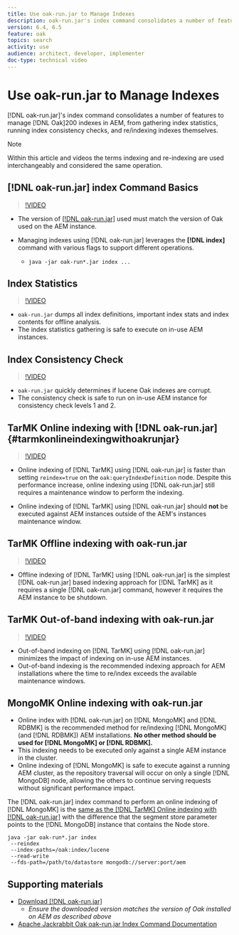 ```yaml
---
title: Use oak-run.jar to Manage Indexes
description: oak-run.jar's index command consolidates a number of features to manage Oak indexes in AEM, from gathering index statistics, running index consistency checks, and re/indexing indexes themselves.
version: 6.4, 6.5
feature: oak
topics: search
activity: use
audience: architect, developer, implementer
doc-type: technical video
---
```


# Use oak-run.jar to Manage Indexes

[!DNL oak-run.jar]'s index command consolidates a number of features to manage [!DNL Oak]200 indexes in AEM, from gathering index statistics, running index consistency checks, and re/indexing indexes themselves.

>[!NOTE]
>
>Within this article and videos the terms indexing and re-indexing are used interchangeably and considered the same operation.

## [!DNL oak-run.jar] index Command Basics

>[!VIDEO](https://video.tv.adobe.com/v/21475/?quality=9&learn=on)

* The version of [[!DNL oak-run.jar]](https://repository.apache.org/service/local/artifact/maven/redirect?r=releases&g=org.apache.jackrabbit&a=oak-run&v=1.8.0) used must match the version of Oak used on the AEM instance.
* Managing indexes using [!DNL oak-run.jar] leverages the **[!DNL index]** command with various flags to support different operations.

    * `java -jar oak-run*.jar index ...`

## Index Statistics

>[!VIDEO](https://video.tv.adobe.com/v/21477/?quality=12&learn=on)

* `oak-run.jar` dumps all index definitions, important index stats and index contents for offline analysis.
* The index statistics gathering is safe to execute on in-use AEM instances.

## Index Consistency Check

>[!VIDEO](https://video.tv.adobe.com/v/21476/?quality=12&learn=on)

* `oak-run.jar` quickly determines if lucene Oak indexes are corrupt.
* The consistency check is safe to run on in-use AEM instance for consistency check levels 1 and 2.

## TarMK Online indexing with [!DNL oak-run.jar] {#tarmkonlineindexingwithoakrunjar}

>[!VIDEO](https://video.tv.adobe.com/v/21479/?quality=12&learn=on)

* Online indexing of [!DNL TarMK] using [!DNL oak-run.jar] is faster than setting `reindex=true` on the `oak:queryIndexDefinition` node. Despite this performance increase, online indexing using [!DNL oak-run.jar] still requires a maintenance window to perform the indexing.

* Online indexing of [!DNL TarMK] using [!DNL oak-run.jar] should **not** be executed against AEM instances outside of the AEM's instances maintenance window.

## TarMK Offline indexing with oak-run.jar

>[!VIDEO](https://video.tv.adobe.com/v/21478/?quality=12&learn=on)

* Offline indexing of [!DNL TarMK] using [!DNL oak-run.jar] is the simplest [!DNL oak-run.jar] based indexing approach for [!DNL TarMK] as it requires a single [!DNL oak-run.jar] command, however it requires the AEM instance to be shutdown.

## TarMK Out-of-band indexing with oak-run.jar

>[!VIDEO](https://video.tv.adobe.com/v/21480/?quality=12&learn=on)

* Out-of-band indexing on [!DNL TarMK] using [!DNL oak-run.jar] minimizes the impact of indexing on in-use AEM instances.
* Out-of-band indexing is the recommended indexing approach for AEM installations where the time to re/index exceeds the available maintenance windows.

## MongoMK Online indexing with oak-run.jar

* Online index with [!DNL oak-run.jar] on [!DNL MongoMK] and [!DNL RDBMK] is the recommended method for re/indexing [!DNL MongoMK] (and [!DNL RDBMK]) AEM installations. **No other method should be used for [!DNL MongoMK] or [!DNL RDBMK].**
* This indexing needs to be executed only against a single AEM instance in the cluster.
* Online indexing of [!DNL MongoMK] is safe to execute against a running AEM cluster, as the repository traversal will occur on only a single [!DNL MongoDB] node, allowing the others to continue serving requests without significant performance impact.

The [!DNL oak-run.jar] index command to perform an online indexing of [!DNL MongoMK] is the [same as the [!DNL TarMK] Online indexing with [!DNL oak-run.jar]](#tarmkonlineindexingwithoakrunjar) with the difference that the segment store parameter points to the [!DNL MongoDB] instance that contains the Node store.

```
java -jar oak-run*.jar index
 --reindex
 --index-paths=/oak:index/lucene
 --read-write
 --fds-path=/path/to/datastore mongodb://server:port/aem
```

## Supporting materials

* [Download [!DNL oak-run.jar]](https://repository.apache.org/#nexus-search;gav~org.apache.jackrabbit~oak-run~~~~kw,versionexpand)
    * *Ensure the downloaded version matches the version of Oak installed on AEM as described above*
* [Apache Jackrabbit Oak oak-run.jar Index Command Documentation](https://jackrabbit.apache.org/oak/docs/query/oak-run-indexing.html)
